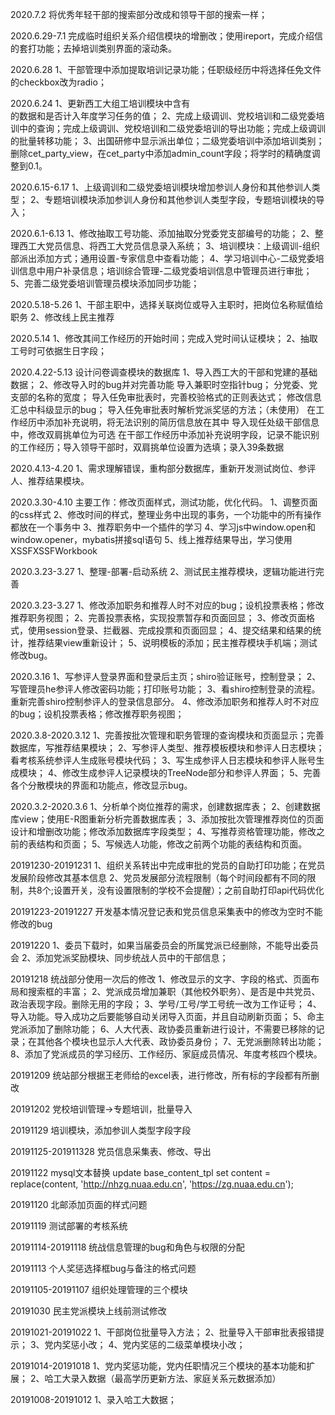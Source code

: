 
2020.7.2
将优秀年轻干部的搜索部分改成和领导干部的搜索一样；

2020.6.29-7.1
完成临时组织关系介绍信模块的增删改；使用ireport，完成介绍信的套打功能；去掉培训类别界面的滚动条。

2020.6.28
1、干部管理中添加提取培训记录功能；任职级经历中将选择任免文件的checkbox改为radio；

2020.6.24
1、更新西工大组工培训模块中含有<br/>的数据和是否计入年度学习任务的值；
2、完成上级调训、党校培训和二级党委培训中的查询；完成上级调训、党校培训和二级党委培训的导出功能；完成上级调训的批量转移功能；
3、出国研修中显示派出单位；二级党委培训中添加培训类别；删除cet_party_view，在cet_party中添加admin_count字段；将学时的精确度调整到0.1。

2020.6.15-6.17
1、上级调训和二级党委培训模块增加参训人身份和其他参训人类型；
2、专题培训模块添加参训人身份和其他参训人类型字段，专题培训模块的导入；

2020.6.1-6.13
1、修改抽取工号功能、添加抽取分党委党支部编号的功能；
2、整理西工大党员信息、将西工大党员信息录入系统；
3、培训模块：上级调训-组织部派出添加方式；通用设置-专家信息中查看功能；
4、学习培训中心-二级党委培训信息中用户补录信息；培训综合管理-二级党委培训信息中管理员进行审批；
5、完善二级党委培训管理员模块添加同步功能；

2020.5.18-5.26
1、干部主职中，选择关联岗位或导入主职时，把岗位名称赋值给职务
2、修改线上民主推荐

2020.5.14
1、修改其间工作经历的开始时间；完成入党时间认证模块；
2、抽取工号时可依据生日字段；

2020.4.22-5.13
设计问卷调查模块的数据库
1、导入西工大的干部和党建的基础数据；
2、修改导入时的bug并对完善功能
导入兼职时空指针bug；
分党委、党支部的名称的宽度；
导入任免审批表时，完善校验格式的正则表达式；
修改信息汇总中科级显示的bug；
导入任免审批表时解析党派奖惩的方法；（未使用）
在工作经历中添加补充说明，将无法识别的简历信息放在其中
导入现任处级干部信息中，修改双肩挑单位为可选
在干部工作经历中添加补充说明字段，记录不能识别的工作经历；导入领导干部时，双肩挑单位设置为选填；录入39条数据


2020.4.13-4.20
1、需求理解错误，重构部分数据库，重新开发测试岗位、参评人、推荐结果模块。

2020.3.30-4.10
主要工作：修改页面样式，测试功能，优化代码。
1、调整页面的css样式
2、修改时间的样式，整理业务中出现的事务，一个功能中的所有操作都放在一个事务中
3、推荐职务中一个插件的学习
4、学习js中window.open和window.opener，mybatis拼接sql语句
5、线上推荐结果导出，学习使用XSSFXSSFWorkbook


2020.3.23-3.27
1、整理-部署-启动系统
2、测试民主推荐模块，逻辑功能进行完善

2020.3.23-3.27
1、修改添加职务和推荐人时不对应的bug；设机投票表格；修改推荐职务视图；
2、完善投票表格，实现投票暂存和页面回显；
3、修改页面格式，使用session登录、拦截器、完成投票和页面回显；
4、提交结果和结果的统计，推荐结果view重新设计；
5、说明模板的添加；民主推荐模块手机端；测试修改bug。

2020.3.16
1、写参评人登录界面和登录后主页；shiro验证账号，控制登录；
2、写管理员he参评人修改密码功能；打印账号功能；
3、看shiro控制登录的流程。重新完善shiro控制参评人的登录信息部分。
4、修改添加职务和推荐人时不对应的bug；设机投票表格；修改推荐职务视图；

2020.3.8-2020.3.12
1、完善按批次管理和职务管理的查询模块和页面显示；完善数据库，写推荐结果模块；
2、写参评人类型、推荐模板模块和参评人日志模块；看考核系统参评人生成账号模块代码；
3、写生成参评人日志模块和参评人账号生成模块；
4、修改生成参评人记录模块的TreeNode部分和参评人界面；
5、完善各个分散模块的界面和功能点，修改显示bug。

2020.3.2-2020.3.6
1、分析单个岗位推荐的需求，创建数据库表；
2、创建数据库view；使用E-R图重新分析完善数据库表；
3、添加按批次管理推荐岗位的页面设计和增删改功能；修改添加数据库字段类型；
4、写推荐资格管理功能，修改之前的表结构和页面；
5、写候选人功能，修改之前两个功能的表结构和页面。

20191230-20191231
1、组织关系转出中完成审批的党员的自助打印功能；在党员发展阶段修改其基本信息
2、党员发展部分流程限制（每个时间段都有不同的限制，共8个;设置开关，没有设置限制的学校不会提醒）；之前自助打印api代码优化

20191223-20191227
开发基本情况登记表和党员信息采集表中的修改为空时不能修改的bug

20191220
1、委员下载时，如果当届委员会的所属党派已经删除，不能导出委员会
2、添加党派奖励模块、同步统战人员中的干部信息；

20191218
统战部分使用一次后的修改
1、修改显示的文字、字段的格式、页面布局和搜索框的丰富；
2、党派成员增加兼职（其他校外职务）、是否是中共党员、政治表现字段。删除无用的字段；
3、学号/工号/学工号统一改为工作证号；
4、导入功能。导入成功之后要能够自动关闭导入页面，并且自动刷新页面；
5、命主党派添加了删除功能；
6、人大代表、政协委员重新进行设计，不需要已移除的记录；在其他各个模块也显示人大代表、政协委员身份；
7、无党派删除转出功能；
8、添加了党派成员的学习经历、工作经历、家庭成员情况、年度考核四个模块。

20191209
统站部分根据王老师给的excel表，进行修改，所有标的字段都有所删改

20191202
党校培训管理->专题培训，批量导入

20191129
培训模块，添加参训人类型字段字段

20191125-201911328
党员信息采集表、修改、导出

20191122
mysql文本替换
update base_content_tpl set content = replace(content, 'http://nhzg.nuaa.edu.cn', 'https://zg.nuaa.edu.cn');

20191120
北邮添加页面的样式问题

20191119
测试部署的考核系统

20191114-20191118
统战信息管理的bug和角色与权限的分配

20191113
个人奖惩选择框bug与备注的格式问题

20191105-20191107
组织处理管理的三个模块

20191030
民主党派模块上线前测试修改

20191021-20191022
1、干部岗位批量导入方法；
2、批量导入干部审批表报错提示；
3、党内奖惩小改；
4、党内奖惩的二级菜单模块小改；

20191014-20191018
1、党内奖惩功能，党内任职情况三个模块的基本功能和扩展；
2、哈工大录入数据（最高学历更新方法、家庭关系元数据添加）

20191008-20191012
1、录入哈工大数据；

